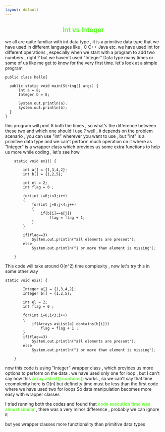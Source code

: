 ```yaml
---
layout: default
---
```


<center><h2 style="color:#66FF33">int vs Integer</h2></center>

we all are quite familiar with int data type , it is a primitive data type that we have used in different languages like , C C++ Java etc.
we have used int for different operations , especially when we start with a program to add two numbers , right ? but we haven't used
"Integer" Data type many times or some of us like me get to know for the very first time. 
let's look at a simple program

```
public class hello{
  
  public static void main(String[] args) {
      int a = 8;
      Integer b = 8;
      
      System.out.println(a);
      System.out.println(b);
  }
}

```

this program will print 8 both the times , so what's the difference between these two and which one should I use ? well , it depends on the 
problem scenario , you can use "int" wherever  you want to use , but "int" is a primitive data type and we can't perform much operation on it
where as "Integer" is a wrapper class which provides us some extra functions to help us more while coding , let's see how

```
	static void ex1() {
		
		int a[] = {1,3,4,2};
		int b[] = {1,2,5};
		
		int el = 2;
		int flag = 0 ;
		
		for(int i=0;i<3;i++)
		{
			for(int j=0;j<4;j++)
			{
				if(b[i]==a[j])
					flag = flag + 1;
			}
		}
		
		if(flag==3)
			System.out.println("all elements are present");
		else
			System.out.println("1 or more than element is missing");
		
	}
```
This code will take around O(n^2) time complexity , now let's try this in some other way

```
static void ex2() {
		
		Integer a[] = {1,3,4,2};
		Integer b[] = {1,2,5};
		
		int el = 2;
		int flag = 0 ;
		
		for(int i=0;i<3;i++)
		{
			if(Arrays.asList(a).contains(b[i]))
				flag = flag + 1 ;
		}
		if(flag==3)
			System.out.println("all elements are present");
		else
			System.out.println("1 or more than element is missing");
		
	}

```
now this code is using "Integer" wrapper class , which provides us more options to perform on the data .
we have used only one for loop , but I can't say how this <b style="color:#66FF33">Array.asList().contains()</b> works , so we can't 
say that time ecomplexity here is O(n) but definelty time must be less than the first code where we have used
two for loops
So data manipulation becomes more easy with wrapper classes 

I tried running both the codes and found that <b style="color:#66FF33">code execution time was almost similar</b> , there was a very minor difference , probably
we can ignore it 

but yes wrapper classes more functionality than primitive data types 

